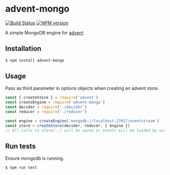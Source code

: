 # advent-mongo

[![Build Status](https://travis-ci.org/cayasso/advent-mongo.png?branch=master)](https://travis-ci.org/cayasso/advent-mongo)
[![NPM version](https://badge.fury.io/js/advent-mongo.png)](http://badge.fury.io/js/advent-mongo)

A simple MongoDB engine for [advent](https://github.com/cayasso/advent)
## Installation

```bash
$ npm install advent-mongo
```

## Usage
Pass as third parameter in options objects when creating an advent store.

```js
const { createStore } = require('advent')
const createEngine = require('advent-mongo')
const decider = require('./decider')
const reducer = require('./reducer')

const engine = createEngine('mongodb://localhost:27017/eventstream')
const store = createStore(decider, reducer, { engine })
// All calls to store(..) will be saved or events will be loaded by our engine
```
## Run tests
Ensure mongodb is running.

```bash
$ npm run test
```
